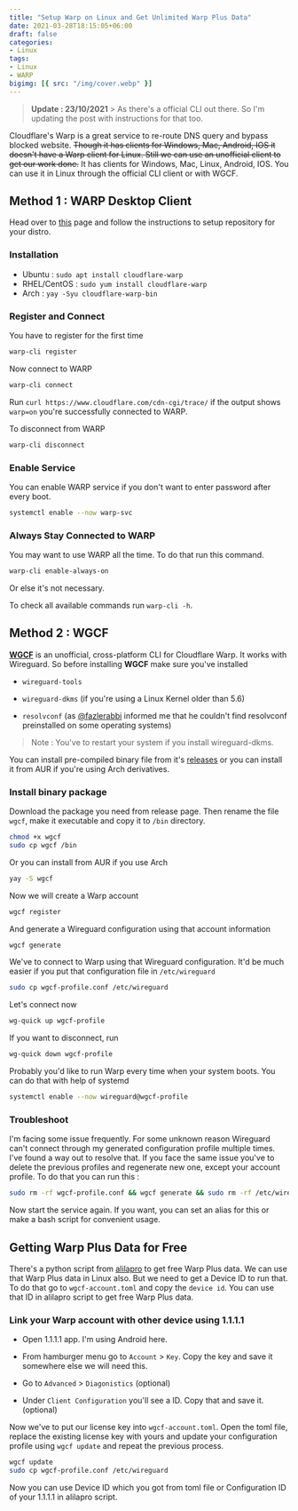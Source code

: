 ```yaml
---
title: "Setup Warp on Linux and Get Unlimited Warp Plus Data"
date: 2021-03-28T18:15:05+06:00
draft: false
categories:
- Linux
tags:
- Linux
- WARP
bigimg: [{ src: "/img/cover.webp" }]
---
```


> **Update : 23/10/2021** > As there's a official CLI out there. So I'm updating the post with instructions for that too.


Cloudflare's Warp is a great service to re-route DNS query and bypass blocked website. ~~Though it has clients for Windows, Mac, Android, IOS it doesn't have a Warp client for Linux. Still we can use an unofficial client to get our work done.~~ It has clients for Windows, Mac, Linux, Android, IOS. You can use it in Linux through the official CLI client or with WGCF.

## Method 1 : WARP Desktop Client

Head over to [this](https://pkg.cloudflareclient.com/install)
page and follow the instructions to setup repository for your distro.

### Installation

- Ubuntu  : `sudo apt install cloudflare-warp`
- RHEL/CentOS : `sudo yum install cloudflare-warp`
- Arch    : `yay -Syu cloudflare-warp-bin`

### Register and Connect

You have to register for the first time

```bash
warp-cli register
```

Now connect to WARP

```bash
warp-cli connect
```

Run `curl https://www.cloudflare.com/cdn-cgi/trace/` if the output shows `warp=on` you're successfully connected to WARP.

To disconnect from WARP
```bash
warp-cli disconnect
```

### Enable Service

You can enable WARP service if you don't want to enter password after every boot.

```bash
systemctl enable --now warp-svc
```

### Always Stay Connected to WARP

You may want to use WARP all the time. To do that run this command.
```bash
warp-cli enable-always-on
```
Or else it's not necessary.

To check all available commands run `warp-cli -h`.

## Method 2 : WGCF

[**WGCF**](https://github.com/ViRb3/wgcf) is an unofficial, cross-platform CLI for Cloudflare Warp. It works with Wireguard. So before installing **WGCF** make sure you've installed

- `wireguard-tools`

- `wireguard-dkms` (if you're using a Linux Kernel older than 5.6)
- `resolvconf` (as [@fazlerabbi](https://gitlab.com/fazlerabbi37/) informed me that he couldn't find resolvconf preinstalled on some operating systems) 

> Note : You've to restart your system if you install wireguard-dkms.

You can install pre-compiled binary file from it's [releases](https://github.com/ViRb3/wgcf/releases) or you can install it from AUR if you're using Arch derivatives.

### Install binary package
Download the package you need from release page. Then rename the file `wgcf`, make it executable and copy it to `/bin` directory.

```bash
chmod +x wgcf
sudo cp wgcf /bin
```

Or you can install from AUR if you use Arch

```bash
yay -S wgcf
```

Now we will create a Warp account

```bash
wgcf register
```

And generate a Wireguard configuration using that account information

```bash
wgcf generate
```

We've to connect to Warp using that Wireguard configuration. It'd be much easier if you put that configuration file in `/etc/wireguard`

```bash
sudo cp wgcf-profile.conf /etc/wireguard
```

Let's connect now

```bash
wg-quick up wgcf-profile
```

 If you want to disconnect, run

```bash
wg-quick down wgcf-profile
```

Probably you'd like to run Warp every time when your system boots. You can do that with help of systemd

```bash
systemctl enable --now wireguard@wgcf-profile
```


### Troubleshoot

I'm facing some issue frequently. For some unknown reason Wireguard can't connect through my generated configuration profile multiple times. I've found a way out to resolve that. If you face the same issue you've to delete the previous profiles and regenerate new one, except your account profile. To do that you can run this :

```bash
sudo rm -rf wgcf-profile.conf && wgcf generate && sudo rm -rf /etc/wireguard/wgcf-profile.conf && sudo cp wgcf-profile.conf /etc/wireguard
```

Now start the service again. If you want, you can set an alias for this or make a bash script for convenient usage.

## Getting Warp Plus Data for Free

There's a python script from [alilapro](https://github.com/ALIILAPRO/warp-plus-cloudflare) to get free Warp Plus data. We can use that Warp Plus data in Linux also. But we need to get a Device ID to run that. To do that go to `wgcf-account.toml` and copy the `device id`. You can use that ID in alilapro script to get free Warp Plus data.

### Link your Warp account with other device using 1.1.1.1

- Open 1.1.1.1 app. I'm using Android here.

- From hamburger menu go to `Account` > `Key`. Copy the key and save it somewhere else we will need this.

- Go to `Advanced` > `Diagonistics` (optional)

- Under `Client Configuration` you'll see a ID. Copy that and save it. (optional)

Now we've to put our license key into `wgcf-account.toml`. Open the toml file, replace the existing license key with yours and update your configuration profile using `wgcf update` and repeat the previous process.

```bash
wgcf update
sudo cp wgcf-profile.conf /etc/wireguard
```
Now you can use Device ID which you got from toml file or Configuration ID of your 1.1.1.1 in alilapro script.
